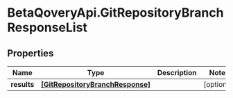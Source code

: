# BetaQoveryApi.GitRepositoryBranchResponseList

## Properties

Name | Type | Description | Notes
------------ | ------------- | ------------- | -------------
**results** | [**[GitRepositoryBranchResponse]**](GitRepositoryBranchResponse.md) |  | [optional] 


